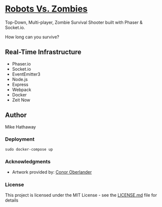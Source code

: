 
# [Robots Vs. Zombies](frontend-service-zuggxwcygk.now.sh)

<!-- # Rebuild Civilization. Overcome the Zombies. -->
Top-Down, Multi-player, Zombie Survival Shooter built with Phaser & Socket.io.

How long can you survive?

<!-- ## [Play Now](frontend-service-zuggxwcygk.now.sh) -->

## Real-Time Infrastructure

*  Phaser.io
*  Socket.io
*  EventEmitter3
*  Node.js
*  Express
*  Webpack
*  Docker
*  Zeit Now


## Author

Mike Hathaway

### Deployment

```
sudo docker-compose up
```  

### Acknowledgments

* Artwork provided by: [Conor Oberlander](http://www.ambo-studios.com/)

<!-- * https://medium.com/the-backlog-by-nimbo-x/creating-a-serverless-web-app-with-node-js-ember-js-and-paas-services-hyperdev-surge-sh-8e3ebe263a76

* https://www.joshmorony.com/creating-animated-scoring-in-an-html5-phaser-game/

* Buch for Space themed terrain http://blog-buch.rhcloud.com -->


### License

This project is licensed under the MIT License - see the [LICENSE.md](LICENSE.md) file for details
